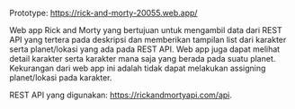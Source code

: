 Prototype: https://rick-and-morty-20055.web.app/

Web app Rick and Morty yang bertujuan untuk mengambil data dari REST API yang tertera pada deskripsi dan memberikan tampilan list dari karakter serta planet/lokasi yang ada pada REST API. Web app juga dapat melihat detail karakter serta karakter mana saja yang berada pada suatu planet. Kekurangan dari web app ini adalah tidak dapat melakukan assigning planet/lokasi pada karakter.

REST API yang digunakan:
https://rickandmortyapi.com/api.


